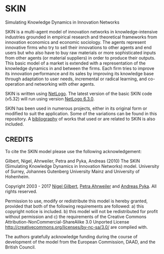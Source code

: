 SKIN
====

Simulating Knowledge Dynamics in Innovation Networks

SKIN is a multi-agent model of innovation networks in knowledge-intensive industries grounded in empirical research and theoretical frameworks from innovation economics and economic sociology. The agents represent innovative firms who try to sell their innovations to other agents and end users but who also have to buy raw materials or more sophisticated inputs from other agents (or material suppliers) in order to produce their outputs. This basic model of a market is extended with a representation of the knowledge dynamics in and between the firms. Each firm tries to improve its innovation performance and its sales by improving its knowledge base through adaptation to user needs, incremental or radical learning, and co-operation and networking with other agents.

SKIN is written using [NetLogo](https://ccl.northwestern.edu/netlogo/index.shtml). The latest version of the basic SKIN code (v5.32) will run using version [NetLogo 6.3.0](https://ccl.northwestern.edu/netlogo/download.shtml).

SKIN has been used in numerous projects, either in its original form or modified to suit the application.  Some of the variations can be found in this repository.  A [bibliography](./SKIN%20Bibliography.md) of works that used or are related to SKIN is also included.

CREDITS
-------

To cite the SKIN model please use the following acknowledgement:

Gilbert, Nigel, Ahrweiler, Petra and Pyka, Andreas (2010) The SKIN (Simulating Knowledge Dynamics in Innovation Networks) model.  University of Surrey, Johannes Gutenberg University Mainz and University of Hohenheim.

Copyright 2003 - 2017 [Nigel Gilbert](mailto:n.gilbert@surrey.ac.uk), [Petra Ahrweiler](mailto:petra.ahrweiler@uni-mainz.de) and [Andreas Pyka](a.pyka@uni-hohenheim.de). All rights reserved.

Permission to use, modify or redistribute this model is hereby granted, provided that both of the following requirements are followed: a) this copyright notice is included. b) this model will not be redistributed for profit without permission and c) the requirements of the Creative Commons Attribution-NonCommercial-ShareAlike 3.0 Unported License <http://creativecommons.org/licenses/by-nc-sa/3.0/> are complied with.

The authors gratefully acknowledge funding during the course of development of the model from the European Commission, DAAD, and the British Council.
